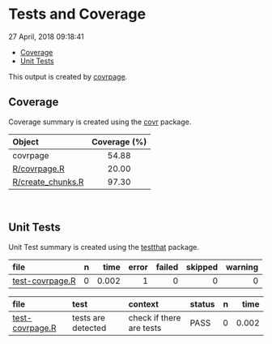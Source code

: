 Tests and Coverage
================
27 April, 2018 09:18:41

-   [Coverage](#coverage)
-   [Unit Tests](#unit-tests)

This output is created by [covrpage](https://github.com/yonicd/covrpage).

Coverage
--------

Coverage summary is created using the [covr](https://github.com/r-lib/covr) package.

| Object                                     | Coverage (%) |
|:-------------------------------------------|:------------:|
| covrpage                                   |     54.88    |
| [R/covrpage.R](../R/covrpage.R)            |     20.00    |
| [R/create\_chunks.R](../R/create_chunks.R) |     97.30    |

<br>

Unit Tests
----------

Unit Test summary is created using the [testthat](https://github.com/r-lib/testthat) package.

| file                                        |    n|   time|  error|  failed|  skipped|  warning|
|:--------------------------------------------|----:|------:|------:|-------:|--------:|--------:|
| [test-covrpage.R](testthat/test-covrpage.R) |    0|  0.002|      1|       0|        0|        0|

| file                                        | test               | context                  | status |    n|   time|
|:--------------------------------------------|:-------------------|:-------------------------|:-------|----:|------:|
| [test-covrpage.R](testthat/test-covrpage.R) | tests are detected | check if there are tests | PASS   |    0|  0.002|
